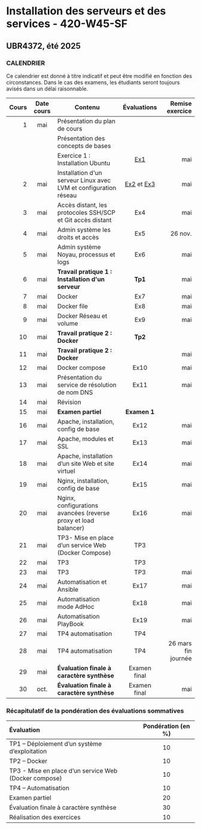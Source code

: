 # Installation des serveurs et des services - 420-W45-SF
## UBR4372, été 2025

### CALENDRIER

Ce calendrier est donné à titre indicatif et peut être modifié en fonction des circonstances. Dans le cas des examens, les étudiants seront toujours avisés dans un délai raisonnable.  

|Cours	|Date cours |Contenu|Évaluations|  Remise exercice   |
|----------:|:-------------:|----------------|:------:|------:|
|1|	 mai |Présentation du plan de cours |||
| || Présentation des concepts de bases|||
| ||Exercice 1 : Installation Ubuntu |[Ex1](Exercices/)| mai|
|2|	 mai|Installation d'un serveur Linux avec LVM et configuration réseau	 |[Ex2](Exercices/Exercice02_InstallationServeur.md) et [Ex3](Exercices/)| mai|
|3|  mai|Accès distant, les protocoles SSH/SCP et Git accès distant |Ex4| mai|
|4|	 mai|Admin système les droits et accès |Ex5|26 nov.|
|5|	 mai|Admin système Noyau, processus et logs |Ex6| mai|
|6|	 mai|**Travail pratique 1 : Installation d'un serveur** |**Tp1**| mai|
|7|	 mai|Docker	 |Ex7| mai|
|8|	 mai|Docker file	 |Ex8 | mai|
|9|	 mai|Docker Réseau et volume	 |Ex9 | mai|
|10| mai |**Travail pratique 2 : Docker** |**Tp2**||
|11| mai |**Travail pratique 2 : Docker** | | mai|
|12| mai|Docker compose |Ex10| mai|
|13| mai|	Présentation du service de résolution de nom DNS |Ex11| mai|
|14| mai| Révision	 |||
|15| mai|	**Examen partiel** |**Examen 1**||
|16| mai|	Apache, installation, config de base|Ex12| mai |
|17| mai|	Apache, modules et SSL	 |Ex13| mai|
|18| mai|	Apache, installation d’un site Web et site virtuel|Ex14| mai|
|19| mai|	Nginx, installation, config de base|Ex15| mai|
|20| mai|	Nginx, configurations avancées (reverse proxy et load balancer) |Ex16| mai|  
|21| mai| TP3- Mise en place d’un service Web (Docker Compose)|TP3||
|22| mai|	TP3	|TP3||
|23| mai| TP3	|TP3| mai|
|24| mai| Automatisation et Ansible|Ex17| mai|
|25| mai|Automatisation mode AdHoc|Ex18| mai|
|26| mai|	Automatisation PlayBook	|Ex19| mai|
|27| mai|	 TP4 automatisation	|TP4||
|28| mai|	 TP4 automatisation	|TP4|26 mars fin journée|
|29| mai|	**Évaluation finale à caractère synthèse**|Examen final|||
|30| oct.|	**Évaluation finale à caractère synthèse** |Examen final| mai|

### Récapitulatif de la pondération des évaluations sommatives

|Évaluation | Pondération (en %) |
|:-------------|:------:|
|TP1 – Déploiement d’un système d’exploitation| 10|
|TP2 – Docker	|10|
|TP3 - Mise en place d’un service Web (Docker compose)| 10|
|TP4 – Automatisation	| 10|
|Examen partiel	| 20|
|Évaluation finale à caractère synthèse	 |30|
|Réalisation des exercices	|10|
